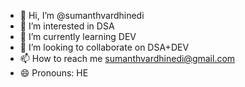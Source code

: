- 👋 Hi, I’m @sumanthvardhinedi
- 👀 I’m interested in DSA
- 🌱 I’m currently learning DEV
- 💞️ I’m looking to collaborate on DSA+DEV
- 📫 How to reach me sumanthvardhinedi@gmail.com
- 😄 Pronouns: HE


<!---
sumanthvardhinedi/sumanthvardhinedi is a ✨ special ✨ repository because its `README.md` (this file) appears on your GitHub profile.
You can click the Preview link to take a look at your changes.
--->

